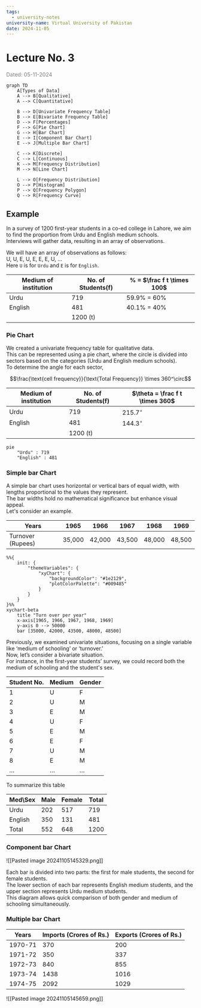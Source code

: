 ```yaml
---
tags:
  - university-notes
university-name: Virtual University of Pakistan
date: 2024-11-05
---
```


# Lecture No. 3

<span style="color: gray;">Dated: 05-11-2024</span>

```mermaid
graph TD
    A[Types of Data]
    A --> B[Qualitative]
    A --> C[Quantitative]
    
    B --> D[Univariate Frequency Table]
    B --> E[Bivariate Frequency Table]
    D --> F[Percentages]
    F --> G[Pie Chart]
    G --> H[Bar Chart]
    E --> I[Component Bar Chart]
    E --> J[Multiple Bar Chart]
    
    C --> K[Discrete]
    C --> L[Continuous]
    K --> M[Frequency Distribution]
    M --> N[Line Chart]
    
    L --> O[Frequency Distribution]
    O --> P[Histogram]
    P --> Q[Frequency Polygon]
    Q --> R[Frequency Curve]
```

## Example

In a survey of 1200 first-year students in a co-ed college in Lahore, we aim to find the proportion from Urdu and English medium schools.  
Interviews will gather data, resulting in an array of observations.

We will have an array of observations as follows:  
U, U, E, U, E, E, E, U, …  
Here `U` is for `Urdu` and `E` is for `English`.

| Medium of institution | No. of Students(f) | % = $\frac f t \times 100$ |
| --------------------- | ------------------ | -------------------------- |
| Urdu                  | 719                | 59.9% = 60%                |
| English               | 481                | 40.1% = 40%                |
|                       | 1200 (t)           |                            |

### Pie Chart

We created a univariate frequency table for qualitative data.  
This can be represented using a pie chart, where the circle is divided into sectors based on the categories (Urdu and English medium schools).  
To determine the angle for each sector,  

$$\frac{\text{cell frequency}}{\text{Total Frequency}} \times 360^\circ$$

| Medium of institution | No. of Students(f) | $\theta = \frac f t \times 360$ |
| --------------------- | ------------------ | ------------------------------- |
| Urdu                  | 719                | $215.7^\circ$                   |
| English               | 481                | $144.3^\circ$                   |
|                       | 1200 (t)           |                                 |

```mermaid
pie
	"Urdu" : 719
	"English" : 481
```

### Simple bar Chart

A simple bar chart uses horizontal or vertical bars of equal width, with lengths proportional to the values they represent.  
The bar widths hold no mathematical significance but enhance visual appeal.  
Let's consider an example.

| Years             | 1965   | 1966   | 1967   | 1968   | 1969   |
| ----------------- | ------ | ------ | ------ | ------ | ------ |
| Turnover (Rupees) | 35,000 | 42,000 | 43,500 | 48,000 | 48,500 |

```mermaid
%%{
	init: {
		"themeVariables": {
			"xyChart": {
				"backgroundColor": "#1e2129",
				"plotColorPalette": "#009485"
			}
		} 
	}
}%%
xychart-beta
	title "Turn over per year"
	x-axis[1965, 1966, 1967, 1968, 1969]
	y-axis 0 --> 50000
	bar [35000, 42000, 43500, 48000, 48500]
```

Previously, we examined univariate situations, focusing on a single variable like ‘medium of schooling’ or ‘turnover.’  
Now, let’s consider a bivariate situation.  
For instance, in the first-year students’ survey, we could record both the medium of schooling and the student's sex.

| Student No. | Medium | Gender |
| ----------- | ------ | ------ |
| 1           | U      | F      |
| 2           | U      | M      |
| 3           | E      | M      |
| 4           | U      | F      |
| 5           | E      | M      |
| 6           | E      | F      |
| 7           | U      | M      |
| 8           | E      | M      |
| …           | …      | …      |

To summarize this table

| Med\Sex | Male | Female | Total |
| ------- | ---- | ------ | ----- |
| Urdu    | 202  | 517    | 719   |
| English | 350  | 131    | 481   |
| Total   | 552  | 648    | 1200  |

### Component bar Chart

![[Pasted image 20241105145329.png]]

Each bar is divided into two parts: the first for male students, the second for female students.  
The lower section of each bar represents English medium students, and the upper section represents Urdu medium students.  
This diagram allows quick comparison of both gender and medium of schooling simultaneously.

### Multiple bar Chart

| Years   | Imports (Crores of Rs.) | Exports (Crores of Rs.) |
| ------- | ----------------------- | ----------------------- |
| 1970-71 | 370                     | 200                     |
| 1971-72 | 350                     | 337                     |
| 1972-73 | 840                     | 855                     |
| 1973-74 | 1438                    | 1016                    |
| 1974-75 | 2092                    | 1029                    |

![[Pasted image 20241105145659.png]]